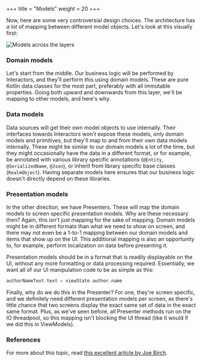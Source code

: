 +++
title = "Models"
weight = 20
+++

Now, here are some very controversial design choices. The architecture has _a lot_ of mapping between different model objects. Let's look at this visually first:

![Models across the layers](/images/arch_models.png) 

### Domain models

Let's start from the middle. Our business logic will be performed by Interactors, and they'll perform this using domain models. These are pure Kotlin data classes for the most part, preferably with all immutable properties. Going both upward and downwards from this layer, we'll be mapping to other models, and here's why.

### Data models

Data sources will get their own model objects to use internally. Their interfaces towards Interactors won't expose these models, only domain models and primitives, but they'll map to and from their own data models internally. These might be similar to our domain models a lot of the time, but they might occasionally have the data in a different format, or for example, be annotated with various library specific annotations (`@Entity`, `@SerializedName`, `@Json`), or inherit from library specific base classes (`RealmObject`). Having separate models here ensures that our business logic doesn't directly depend on these libraries.

### Presentation models

In the other direction, we have Presenters. These will map the domain models to screen specific presentation models. Why are these necessary then? Again, this isn't just mapping for the sake of mapping. Domain models might be in different formats than what we need to show on screen, and there may not even be a 1-to-1 mapping between our domain models and items that show up on the UI. This additional mapping is also an opportunity to, for example, perform localization on data before presenting it.

Presentation models should be in a format that is readily displayable on the UI, without any more formatting or data processing required. Essentially, we want all of our UI manipulation code to be as simple as this:

```kotlin
authorNameText.text = viewState.author.name
```

Finally, why do we do this in the Presenter? For one, they're screen specific, and we definitely need different presentation models per screen, as there's little chance that two screens display the exact same set of data in the exact same format. Plus, as we've seen before, all Presenter methods run on the IO threadpool, so this mapping isn't blocking the UI thread (like it would if we did this in ViewModels).

### References

For more about this topic, read [this excellent article by Joe Birch](https://overflow.buffer.com/2017/12/21/even-map-though-data-model-mapping-android-apps/).
